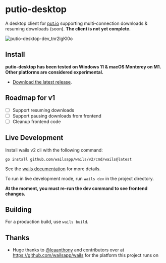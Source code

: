 # putio-desktop
A desktop client for [put.io](https://put.io) supporting multi-connection downloads & resuming downloads (soon). **The client is not yet complete.**

![putio-desktop-dev_tnr2lgKl0o](https://user-images.githubusercontent.com/6241454/156285218-d5df17f1-138b-448d-a288-d896b42b6c61.png)

## Install
**putio-desktop has been tested on Windows 11 & macOS Monterey on M1. Other platforms are considered experimental.**

- [Download the latest release](https://github.com/redraskal/putio-desktop/releases).

## Roadmap for v1
- [ ] Support resuming downloads
- [ ] Support pausing downloads from frontend
- [ ] Cleanup frontend code

## Live Development
Install wails v2 cli with the following command:
```
go install github.com/wailsapp/wails/v2/cmd/wails@latest
```
See the [wails documentation](https://wails.io/docs/gettingstarted/installation) for more details.

To run in live development mode, run `wails dev` in the project directory.

**At the moment, you must re-run the dev command to see frontend changes.**

## Building
For a production build, use `wails build`.

## Thanks
* Huge thanks to [@leaanthony](https://github.com/leaanthony) and contributors over at https://github.com/wailsapp/wails for the platform this project runs on

